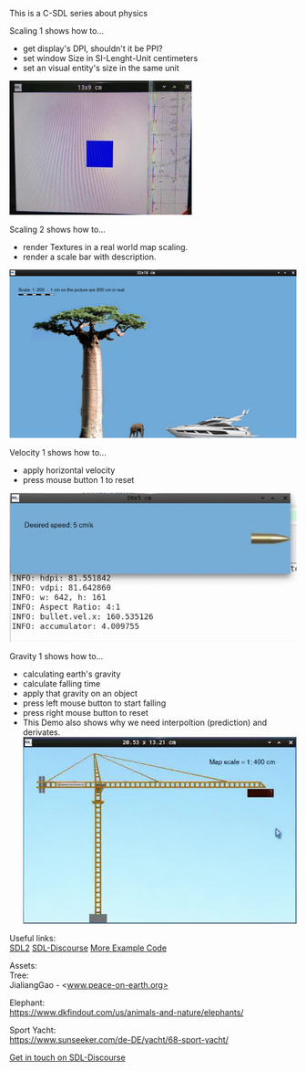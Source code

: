 This is a C-SDL series about physics

Scaling 1 shows how to...  

  * get display's DPI, shouldn't it be PPI?
  * set window Size in SI-Lenght-Unit centimeters
  * set an visual entity's size in the same unit

![pic 0](./test.jpg)  

Scaling 2 shows how to...  
  * render Textures in a real world map scaling.
  * render a scale bar with description.

![pic 0a](./shot_0a_s.jpg)  

Velocity 1 shows how to...
   * apply horizontal velocity  
   * press mouse button 1 to reset  

![bullet](./bullet.gif)  


Gravity 1 shows how to...
   * calculating earth's gravity  
   * calculate falling time  
   * apply that gravity on an object  
   * press left mouse button to start falling  
   * press right mouse button to reset  
   * This Demo also shows why we need interpoltion (prediction) and derivates.  
![crane](./gravity.gif)  

Useful links:  
[SDL2](https://www.libsdl.org/) [SDL-Discourse](https://discourse.libsdl.org) [More Example Code](https://gist.github.com/Acry/baa861b8e370c6eddbb18519c487d9d8)

Assets:  
Tree:  
JialiangGao - <www.peace-on-earth.org>  

Elephant:  
<https://www.dkfindout.com/us/animals-and-nature/elephants/>  

Sport Yacht:  
<https://www.sunseeker.com/de-DE/yacht/68-sport-yacht/>  


[Get in touch on SDL-Discourse](https://discourse.libsdl.org/u/Acry/summary)
